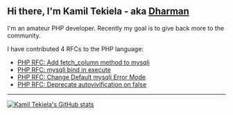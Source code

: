## Hi there, I'm Kamil Tekiela - aka [Dharman](https://stackoverflow.com/users/1839439/dharman?tab=profile)

I'm an amateur PHP developer. Recently my goal is to give back more to the community. 

I have contributed 4 RFCs to the PHP language:
- [PHP RFC: Add fetch_column method to mysqli](https://wiki.php.net/rfc/mysqli_fetch_column)
- [PHP RFC: mysqli bind in execute](https://wiki.php.net/rfc/mysqli_bind_in_execute)
- [PHP RFC: Change Default mysqli Error Mode](https://wiki.php.net/rfc/mysqli_default_errmode)
- [PHP RFC: Deprecate autovivification on false](https://wiki.php.net/rfc/autovivification_false)

<!--
**kamil-tekiela/kamil-tekiela** is a ✨ _special_ ✨ repository because its `README.md` (this file) appears on your GitHub profile.

Here are some ideas to get you started:

- 🔭 I’m currently working on ...
- 🌱 I’m currently learning ...
- 👯 I’m looking to collaborate on ...
- 🤔 I’m looking for help with ...
- 💬 Ask me about ...
- 📫 How to reach me: ...
- 😄 Pronouns: ...
- ⚡ Fun fact: ...
-->

--- 

[![Kamil Tekiela's GitHub stats](https://github-readme-stats.vercel.app/api?username=kamil-tekiela&show_icons=true&include_all_commits=true)](https://github.com/kamil-tekiela)